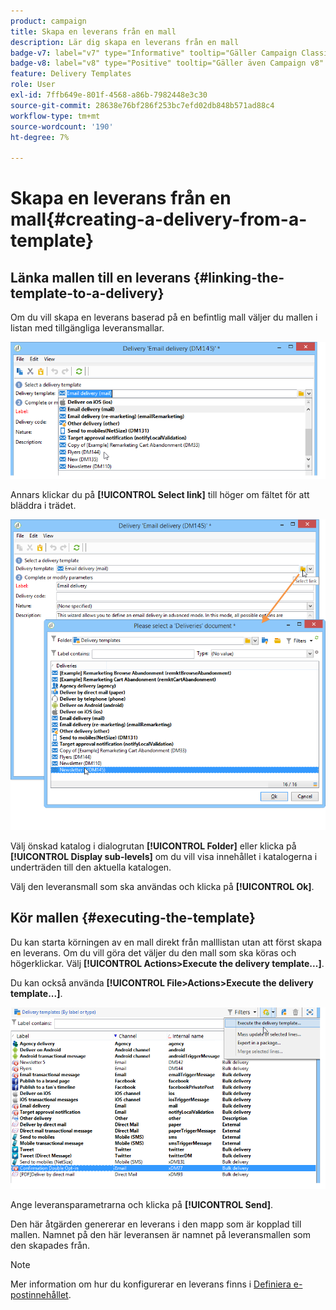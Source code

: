 ```yaml
---
product: campaign
title: Skapa en leverans från en mall
description: Lär dig skapa en leverans från en mall
badge-v7: label="v7" type="Informative" tooltip="Gäller Campaign Classic v7"
badge-v8: label="v8" type="Positive" tooltip="Gäller även Campaign v8"
feature: Delivery Templates
role: User
exl-id: 7ffb649e-801f-4568-a86b-7982448e3c30
source-git-commit: 28638e76bf286f253bc7efd02db848b571ad88c4
workflow-type: tm+mt
source-wordcount: '190'
ht-degree: 7%

---
```


# Skapa en leverans från en mall{#creating-a-delivery-from-a-template}

## Länka mallen till en leverans {#linking-the-template-to-a-delivery}

Om du vill skapa en leverans baserad på en befintlig mall väljer du mallen i listan med tillgängliga leveransmallar.

![](assets/s_ncs_user_wizard_select_template.png)

Annars klickar du på **[!UICONTROL Select link]** till höger om fältet för att bläddra i trädet.

![](assets/s_ncs_user_wizard_choose_link.png)

Välj önskad katalog i dialogrutan **[!UICONTROL Folder]** eller klicka på **[!UICONTROL Display sub-levels]** om du vill visa innehållet i katalogerna i underträden till den aktuella katalogen.

Välj den leveransmall som ska användas och klicka på **[!UICONTROL Ok]**.

## Kör mallen {#executing-the-template}

Du kan starta körningen av en mall direkt från malllistan utan att först skapa en leverans. Om du vill göra det väljer du den mall som ska köras och högerklickar. Välj **[!UICONTROL Actions>Execute the delivery template...]**.

Du kan också använda **[!UICONTROL File>Actions>Execute the delivery template...]**.

![](assets/s_ncs_user_template_execute_menu.png)

Ange leveransparametrarna och klicka på **[!UICONTROL Send]**.

Den här åtgärden genererar en leverans i den mapp som är kopplad till mallen. Namnet på den här leveransen är namnet på leveransmallen som den skapades från.

>[!NOTE]
>
>Mer information om hur du konfigurerar en leverans finns i [Definiera e-postinnehållet](defining-the-email-content.md).
